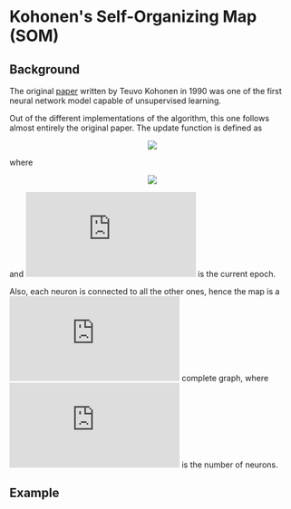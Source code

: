 # Kohonen's Self-Organizing Map (SOM)

## Background

The original [paper](https://sci2s.ugr.es/keel/pdf/algorithm/articulo/1990-Kohonen-PIEEE.pdf) written by Teuvo Kohonen in 1990 was one of the first neural network model capable of unsupervised learning.

Out of the different implementations of the algorithm, this one follows almost entirely the original paper. The update function is defined as


<div align="center"><img src="https://latex.codecogs.com/gif.latex?w_%7Bij%7D%28t%29%20%3D%20w_%7Bij%7D%28t%29%20&plus;%20%5Calpha%28t%29%20%5Ccdot%20h%28t%29%20%5Ccdot%20%7C%7Cx_%7Bci%7D%20-%20w_%7Bij%7D%28t%29%7C%7C"></div>

where

<div align="center"><img src=https://latex.codecogs.com/gif.latex?%5Cinline%20%5Cbegin%7Balign*%7D%20%5Cdisplaystyle%20%5Calpha%28t%29%20%3D%20%5Calpha_0%20%5Ccdot%20%5Ctext%7Bexp%7D%5Cleft%28%20-%5Cfrac%7Bt%7D%7B%5Ctau_%7B%5Calpha%7D%7D%20%5Cright%29%2C%20%5C%20h%28t%29%20%3D%20%5Ctext%7Bexp%7D%5Cleft%28-%5Cfrac%7B%7C%7Cw_%7Bc%7D%20-%20w_%7Bi%7D%7C%7C%5E2%7D%7B2%5Csigma%28t%29%5E2%7D%20%5Cright%29%2C%20%5C%20%5Csigma%28t%29%20%3D%20%5Csigma_0%20%5Ccdot%5Ctext%7Bexp%7D%20%5Cleft%28%20-%5Cfrac%7Bt%7D%7B%5Ctau_%7B%5Csigma%7D%7D%20%5Cright%29%20%5Cend%7Balign*%7D></div>

and ![equation](https://latex.codecogs.com/gif.latex?%5Cinline%20t) is the current epoch.

Also, each neuron is connected to all the other ones, hence the map is a ![equation](https://latex.codecogs.com/gif.latex?K_p) complete graph, where ![equation](https://latex.codecogs.com/gif.latex?p) is the number of neurons. 

## Example
